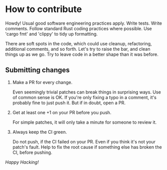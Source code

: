 # How to contribute

Howdy! Usual good software engineering practices apply. Write
tests. Write comments. Follow standard Rust coding practices where
possible. Use 'cargo fmt' and 'clippy' to tidy up formatting.

There are soft spots in the code, which could use cleanup,
refactoring, additional comments, and so forth. Let's try to raise the
bar, and clean things up as we go. Try to leave code in a better shape
than it was before.

## Submitting changes

1. Make a PR for every change.

   Even seemingly trivial patches can break things in surprising ways.
Use of common sense is OK. If you're only fixing a typo in a comment,
it's probably fine to just push it. But if in doubt, open a PR.

2. Get at least one +1 on your PR before you push.

   For simple patches, it will only take a minute for someone to review
it.

3. Always keep the CI green.

   Do not push, if the CI failed on your PR. Even if you think it's not
your patch's fault. Help to fix the root cause if something else has
broken the CI, before pushing.

*Happy Hacking!*
